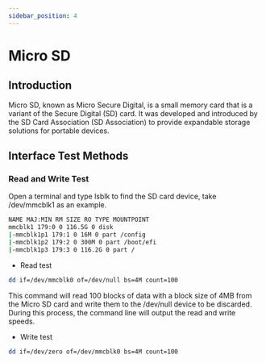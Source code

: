 ```yaml
---
sidebar_position: 4
---
```


# Micro SD

## Introduction

Micro SD, known as Micro Secure Digital, is a small memory card that is a variant of the Secure Digital (SD) card. It was developed and introduced by the SD Card Association (SD Association) to provide expandable storage solutions for portable devices.

## Interface Test Methods

### Read and Write Test

Open a terminal and type lsblk to find the SD card device, take /dev/mmcblk1 as an example.

```bash
NAME MAJ:MIN RM SIZE RO TYPE MOUNTPOINT
mmcblk1 179:0 0 116.5G 0 disk 
|-mmcblk1p1 179:1 0 16M 0 part /config
|-mmcblk1p2 179:2 0 300M 0 part /boot/efi
|-mmcblk1p3 179:3 0 116.2G 0 part /
```

- Read test

```bash
dd if=/dev/mmcblk0 of=/dev/null bs=4M count=100
```

This command will read 100 blocks of data with a block size of 4MB from the Micro SD card and write them to the /dev/null device to be discarded. During this process, the command line will output the read and write speeds.

- Write test

```bash
dd if=/dev/zero of=/dev/mmcblk0 bs=4M count=100
```
